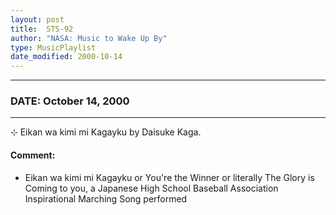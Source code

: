 ```yaml
---
layout: post
title:  STS-92
author: "NASA: Music to Wake Up By"
type: MusicPlaylist
date_modified: 2000-10-14
---
```


----
### DATE: October 14, 2000
----
⊹ Eikan wa kimi mi Kagayku by Daisuke Kaga.

#### Comment:
* Eikan wa kimi mi Kagayku or You're the Winner or literally The Glory is Coming to you, a Japanese High School Baseball Association Inspirational Marching Song performed
